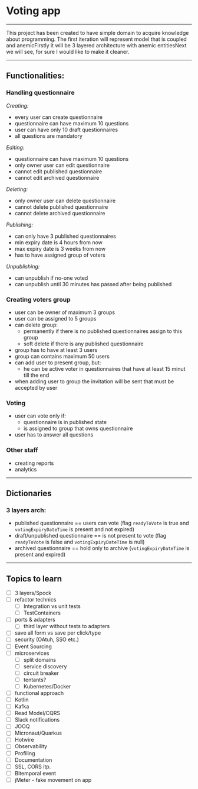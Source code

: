 # Voting app

--- 

This project has been created to have simple domain to acquire knowledge about programming.
The first iteration will represent model that is coupled and anemicFirstly it will be
3 layered architecture with anemic entitiesNext we will see, for sure I would like to make 
it cleaner.

---

## Functionalities:

### Handling questionnaire

_Creating:_
- every user can create questionnaire
- questionnaire can have maximum 10 questions
- user can have only 10 draft questionnaires
- all questions are mandatory

_Editing:_
- questionnaire can have maximum 10 questions
- only owner user can edit questionnaire
- cannot edit published questionnaire
- cannot edit archived questionnaire

_Deleting:_
- only owner user can delete questionnaire
- cannot delete published questionnaire
- cannot delete archived questionnaire

_Publishing:_
- can only have 3 published questionnaires
- min expiry date is 4 hours from now
- max expiry date is 3 weeks from now
- has to have assigned group of voters

_Unpublishing:_
- can unpublish if no-one voted
- can unpublish until 30 minutes has passed after being published

### Creating voters group

- user can be owner of maximum 3 groups
- user can be assigned to 5 groups
- can delete group:
  - permanently if there is no published questionnaires assign to this group
  - soft delete if there is any published questionnaire
- group has to have at least 3 users
- group can contains maximum 50 users
- can add user to present group, but:
  - he can be active voter in questionnaires that have at least 15 minut till the end
- when adding user to group the invitation will be sent that must be accepted by user

### Voting

- user can vote only if:
  - questionnaire is in published state
  - is assigned to group that owns questionnaire
- user has to answer all questions

### Other staff

- creating reports
- analytics

---

## Dictionaries

### 3 layers arch:
- published questionnaire == users can vote (flag `readyToVote` is true and `votingExpiryDateTime` is present and not expired)
- draft/unpublished questionnaire == is not present to vote (flag `readyToVote` is false and `votingExpiryDateTime` is null)
- archived questionnaire == hold only to archive (`votingExpiryDateTime` is present and expired)

---

## Topics to learn

- [ ] 3 layers/Spock
- [ ] refactor technics
  - [ ] Integration vs unit tests
  - [ ] TestContainers
- [ ] ports & adapters
  - [ ] third layer without tests to adapters
- [ ] save all form vs save per click/type
- [ ] security (OAtuh, SSO etc.)
- [ ] Event Sourcing
- [ ] microservices
  - [ ] split domains
  - [ ] service discovery
  - [ ] circuit breaker
  - [ ] tentants?
  - [ ] Kubernetes/Docker
- [ ] functional approach
- [ ] Kotlin
- [ ] Kafka
- [ ] Read Model/CQRS
- [ ] Slack notifications
- [ ] JOOQ
- [ ] Micronaut/Quarkus
- [ ] Hotwire
- [ ] Observability
- [ ] Profiling
- [ ] Documentation
- [ ] SSL, CORS itp.
- [ ] Bitemporal event
- [ ] jMeter - fake movement on app
